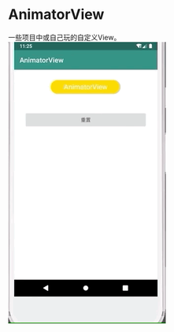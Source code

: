 # AnimatorView
一些项目中或自己玩的自定义View。
![LoadingButton](https://github.com/renmingjian/AnimatorView/blob/master/loadingbutton.gif)
